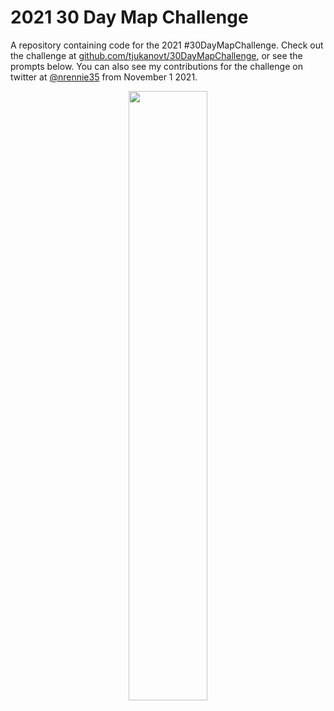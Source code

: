 # 2021 30 Day Map Challenge

A repository containing code for the 2021 #30DayMapChallenge. Check out the challenge at [github.com/tjukanovt/30DayMapChallenge](https://github.com/tjukanovt/30DayMapChallenge), or see the prompts below. You can also see my contributions for the challenge on twitter at [@nrennie35](https://twitter.com/nrennie35) from November 1 2021.

<p align="center">
<img src="/images/prompts.png?raw=true" width="50%">
</p>